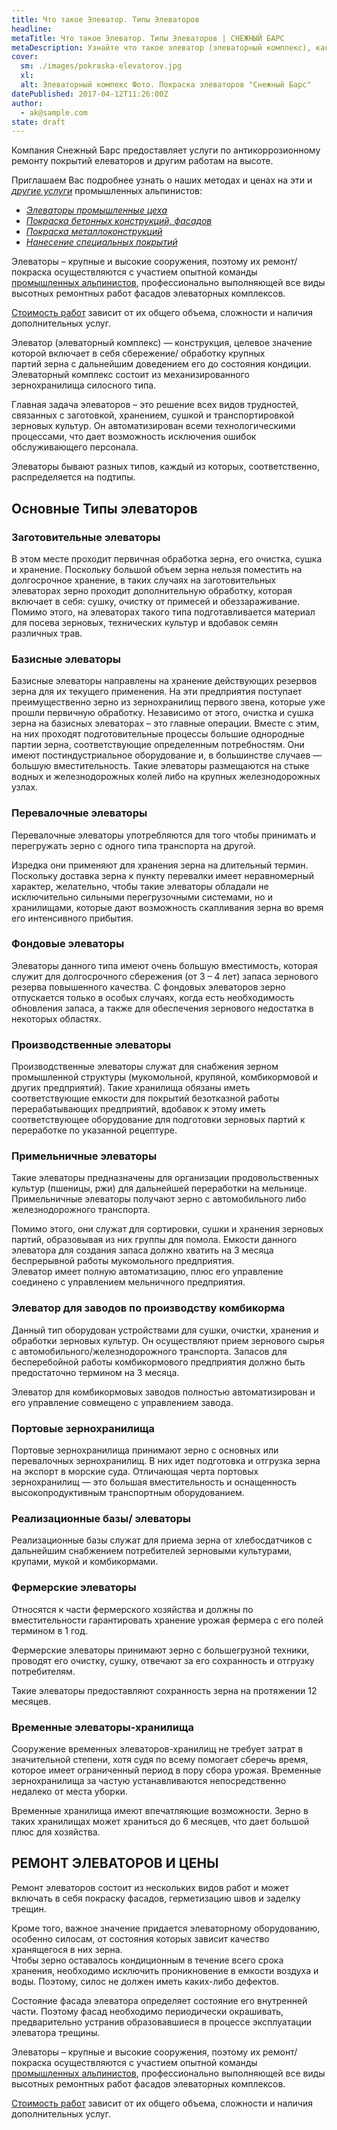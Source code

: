```yaml
---
title: Что такое Элеватор. Типы Элеваторов
headline:
metaTitle: Что такое Элеватор. Типы Элеваторов | СНЕЖНЫЙ БАРС
metaDescription: Узнайте что такое элеватор (элеваторный комплекс), какие бывают типы элеваторов для хранения, сушки, транспортировки зерновых культур
cover:
  sm: ./images/pokraska-elevatorov.jpg
  xl: 
  alt: Элеваторный компекс Фото. Покраска элеваторов "Снежный Барс"
datePublished: 2017-04-12T11:26:00Z
author:
  - ak@sample.com
state: draft
---
```

Компания Снежный Барс предоставляет услуги по антикоррозионному ремонту покрытий елеваторов и другим работам на высоте.

Приглашаем Вас подробнее узнать о наших методах и ценах на эти и [_другие услуги_](/ru/services/) промышленных альпинистов:
- [_Элеваторы промышленные цеха_](/ru/tipy-obektov/elevatory-promyshlennye-cexa/) 
- [_Покраска бетонных конструкций, фасадов_](/ru/services/pokraska-betonnyh-konstrukcij/) 
- [_Покраска металлоконструкций_](/ru/services/pokraska-metalla/) 
- [_Нанесение специальных покрытий_](/ru/services/nanesenie-specialnyx-pokrytij/)
   
Элеваторы – крупные и высокие сооружения, поэтому их ремонт/покраска осуществляются с участием опытной команды [промышленных альпинистов](/ru/), профессионально выполняющей все виды высотных ремонтных работ фасадов элеваторных комплексов.

[Стоимость работ](/ru/prajs/) зависит от их общего объема, сложности и наличия дополнительных услуг.

Элеватор (элеваторный комплекс) — конструкция, целевое значение которой включает в себя сбережение/ обработку крупных партий зерна с дальнейшим доведением его до состояния кондиции. Элеваторный комплекс состоит из механизированного зернохранилища силосного типа.

Главная задача элеваторов – это решение всех видов трудностей, связанных с заготовкой, хранением, сушкой и транспортировкой зерновых культур. Он автоматизирован всеми технологическими процессами, что дает возможность исключения ошибок обслуживающего персонала.

Элеваторы бывают разных типов, каждый из которых, соответственно, распределяется на подтипы.

## Основные Типы элеваторов

### Заготовительные элеваторы

В этом месте проходит первичная обработка зерна, его очистка, сушка и хранение. Поскольку большой объем зерна нельзя поместить на долгосрочное хранение, в таких случаях на заготовительных элеваторах зерно проходит дополнительную обработку, которая включает в себя: сушку, очистку от примесей и обеззараживание. Помимо этого, на элеваторах такого типа подготавливается материал для посева зерновых, технических культур и вдобавок семян различных трав.

### Базисные элеваторы

Базисные элеваторы направлены на хранение действующих резервов зерна для их текущего применения. На эти предприятия поступает преимущественно зерно из зернохранилищ первого звена, которые уже прошли первичную обработку. Независимо от этого, очистка и сушка зерна на базисных элеваторах – это главные операции. Вместе с этим, на них проходят подготовительные процессы большие однородные партии зерна, соответствующие определенным потребностям. Они имеют постиндустриальное оборудование и, в большинстве случаев — большую вместительность. Такие элеваторы размещаются на стыке водных и железнодорожных колей либо на крупных железнодорожных узлах.

### Перевалочные элеваторы

Перевалочные элеваторы употребляются для того чтобы принимать и перегружать зерно с одного типа транспорта на другой.

Изредка они применяют для хранения зерна на длительный термин. Поскольку доставка зерна к пункту перевалки имеет неравномерный характер, желательно, чтобы такие элеваторы обладали не исключительно сильными перегрузочными системами, но и хранилищами, которые дают возможность скапливания зерна во время его интенсивного прибытия.

### Фондовые элеваторы

Элеваторы данного типа имеют очень большую вместимость, которая служит для долгосрочного сбережения (от 3 – 4 лет) запаса зернового резерва повышенного качества. С фондовых элеваторов зерно отпускается только в особых случаях, когда есть необходимость обновления запаса, а также для обеспечения зернового недостатка в некоторых областях.

### Производственные элеваторы

Производственные элеваторы служат для снабжения зерном промышленной структуры (мукомольной, крупяной, комбикормовой и других предприятий). Такие хранилища обязаны иметь соответствующие емкости для покрытий безотказной работы перерабатывающих предприятий, вдобавок к этому иметь соответствующее оборудование для подготовки зерновых партий к переработке по указанной рецептуре.

### Примельничные элеваторы

Такие элеваторы предназначены для организации продовольственных культур (пшеницы, ржи) для дальнейшей переработки на мельнице. Примельничные элеваторы получают зерно с автомобильного либо железнодорожного транспорта.

Помимо этого, они служат для сортировки, сушки и хранения зерновых партий, образовывая из них группы для помола. Емкости данного элеватора для создания запаса должно хватить на 3 месяца беспрерывной работы мукомольного предприятия.  
Элеватор имеет полную автоматизацию, плюс его управление соединено с управлением мельничного предприятия.

### Элеватор для заводов по производству комбикорма

Данный тип оборудован устройствами для сушки, очистки, хранения и обработки зерновых культур. Он осуществляют прием зернового сырья с автомобильного/железнодорожного транспорта. Запасов для бесперебойной работы комбикормового предприятия должно быть предостаточно термином на 3 месяца.

Элеватор для комбикормовых заводов полностью автоматизирован и его управление совмещено с управлением завода.

### Портовые зернохранилища

Портовые зернохранилища принимают зерно с основных или перевалочных зернохранилищ. В них идет подготовка и отгрузка зерна на экспорт в морские суда. Отличающая черта портовых зернохранилищ — это большая вместительность и оснащенность высокопродуктивным транспортным оборудованием.

### Реализационные базы/ элеваторы

Реализационные базы служат для приема зерна от хлебосдатчиков с дальнейшим снабжением потребителей зерновыми культурами, крупами, мукой и комбикормами.

### Фермерские элеваторы

Относятся к части фермерского хозяйства и должны по вместительности гарантировать хранение урожая фермера с его полей термином в 1 год.

Фермерские элеваторы принимают зерно с большегрузной техники, проводят его очистку, сушку, отвечают за его сохранность и отгрузку потребителям.

Такие элеваторы предоставляют сохранность зерна на протяжении 12 месяцев.

### Временные элеваторы-хранилища

Сооружение временных элеваторов-хранилищ не требует затрат в значительной степени, хотя судя по всему помогает сберечь время, которое имеет ограниченный период в пору сбора урожая. Временные зернохранилища за частую устанавливаются непосредственно недалеко от места уборки.

Временные хранилища имеют впечатляющие возможности. Зерно в таких хранилищах может храниться до 6 месяцев, что дает большой плюс для хозяйства.

## РЕМОНТ ЭЛЕВАТОРОВ И ЦЕНЫ

Ремонт элеваторов состоит из нескольких видов работ и может включать в себя покраску фасадов, герметизацию швов и заделку трещин.

Кроме того, важное значение придается элеваторному оборудованию, особенно силосам, от состояния которых зависит качество хранящегося в них зерна.  
Чтобы зерно оставалось кондиционным в течение всего срока хранения, необходимо исключить проникновение в емкости воздуха и воды. Поэтому, силос не должен иметь каких-либо дефектов.

Состояние фасада элеватора определяет состояние его внутренней части. Поэтому фасад необходимо периодически окрашивать, предварительно устранив образовавшиеся в процессе эксплуатации элеватора трещины.

Элеваторы – крупные и высокие сооружения, поэтому их ремонт/покраска осуществляются с участием опытной команды [промышленных альпинистов](/ru/), профессионально выполняющей все виды высотных ремонтных работ фасадов элеваторных комплексов.

[Стоимость работ](/ru/prajs/) зависит от их общего объема, сложности и наличия дополнительных услуг.
